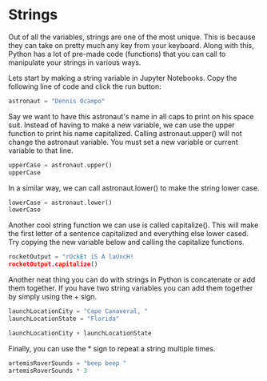 # Strings

Out of all the variables, strings are one of the most unique. This is because they can take on pretty much any key from your keyboard. Along with this, Python has a lot of pre-made code (functions) that you can call to manipulate your strings in various ways.

Lets start by making a string variable in Jupyter Notebooks. Copy the following line of code and click the run button:

```python
astronaut = "Dennis Ocampo"
```

Say we want to have this astronaut's name in all caps to print on his space suit. Instead of having to make a new variable, we can use the upper function to print his name capitalized. Calling astronaut.upper() will not change the astronaut variable. You must set a new variable or current variable to that line.

```python
upperCase = astronaut.upper()
upperCase
```

In a similar way, we can call astronaut.lower() to make the string lower case.

```python
lowerCase = astronaut.lower()
lowerCase
```

Another cool string function we can use is called capitalize(). This will make the first letter of a sentence capitalized and everything else lower cased. Try copying the new variable below and calling the capitalize functions.

```python
rocketOutput = "rOckEt iS A laUncH!
rocketOutput.capitalize()
```

Another neat thing you can do with strings in Python is concatenate or add them together. If you have two string variables you can add them together by simply using the + sign.

```python
launchLocationCity = "Cape Canaveral, "
launchLocationState = "Florida"

launchLocationCity + launchLocationState
```

Finally, you can use the * sign to repeat a string multiple times.

```python
artemisRoverSounds = "beep beep "
artemisRoverSounds * 3
```
